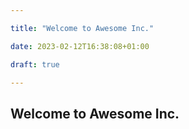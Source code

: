 ```yaml
---

title: "Welcome to Awesome Inc."

date: 2023-02-12T16:38:08+01:00

draft: true

---
```


## Welcome to Awesome Inc.

